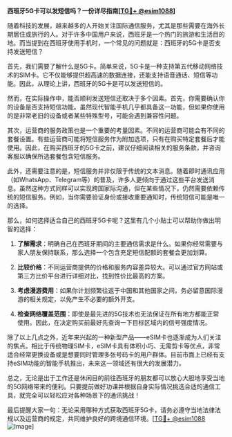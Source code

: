 **西班牙5G卡可以发短信吗？一份详尽指南[[TG💪+ @esim1088](https://t.me/s/esim1088)]**

随着科技的发展，越来越多的人开始关注国际通信服务，尤其是那些需要在海外长期居住或旅行的人。对于许多中国用户来说，西班牙是一个热门的旅游和生活目的地。而当提到在西班牙使用手机时，一个常见的问题就是：西班牙的5G卡是否支持发送短信？

首先，我们需要了解什么是5G卡。简单来说，5G卡是一种支持第五代移动网络技术的SIM卡。它不仅能够提供超高速的数据连接，还能支持语音通话、短信等功能。因此，从理论上讲，西班牙的5G卡是可以发送短信的。

然而，在实际操作中，能否顺利发送短信还取决于多个因素。首先，你需要确认你的设备是否支持短信功能。虽然现代智能手机几乎都具备这一功能，但如果你使用的是非常老旧的设备或者某些特殊型号，可能会遇到兼容性问题。

其次，运营商的服务政策也是一个重要的考量因素。不同的运营商可能会有不同的套餐设置。有些运营商可能将短信服务作为附加选项，只有在购买特定套餐后才能使用。因此，在购买西班牙的5G卡之前，建议仔细阅读相关的服务条款，并咨询客服以确保所选套餐包含短信服务。

此外，还需要注意的是，短信服务并非仅限于传统的文本消息。随着即时通讯应用（如WhatsApp、Telegram等）的普及，许多人更倾向于通过这些平台发送消息。虽然这种方式同样可以实现跨国家际沟通，但在某些情况下，仍然需要依赖传统的短信服务。例如，当你需要验证身份或接收重要通知时，传统短信可能是唯一的选择。

那么，如何选择适合自己的西班牙5G卡呢？这里有几个小贴士可以帮助你做出明智的选择：

1. **了解需求**：明确自己在西班牙期间的主要通信需求是什么。如果你经常需要与家人朋友保持联系，那么选择一个包含充足短信配额的套餐会更加划算。
   
2. **比较价格**：不同运营商提供的价格和服务内容差异较大。可以通过官方网站或第三方比价平台进行详细对比，找到性价比最高的方案。

3. **考虑漫游费用**：如果你计划频繁往返于中国和其他国家之间，务必留意国际漫游的相关规定，以免产生不必要的额外开支。

4. **检查网络覆盖范围**：即使是最先进的5G技术也无法保证在所有地方都能正常使用。因此，在决定购买前最好先查询一下目标区域内的信号强度情况。

除了以上几点之外，近年来兴起的一种新型产品——eSIM卡也逐渐成为人们关注的焦点。相比于传统物理SIM卡，eSIM卡具有体积小巧、无需剪卡等优点，非常适合经常更换设备或是想要同时管理多张号码卡的用户群体。目前市面上已经有支持eSIM功能的智能手机推出，未来这一领域还有很大的发展潜力。

总之，无论是出于工作还是休闲目的前往西班牙的朋友都可以放心大胆地享受当地的5G网络带来的便利。只要提前做好功课并根据自身实际情况挑选合适的通信工具，就完全可以轻松应对各种场景下的通讯挑战！

最后提醒大家一句：无论采用哪种方式获取西班牙5G卡，请务必遵守当地法律法规以及运营商的规定，共同维护良好的跨境通信环境。[[TG💪+ @esim1088](https://t.me/s/esim1088) ![Image](https://i.postimg.cc/4NQfJmqS/Snipaste-2025-05-13-00-14-12.png)]